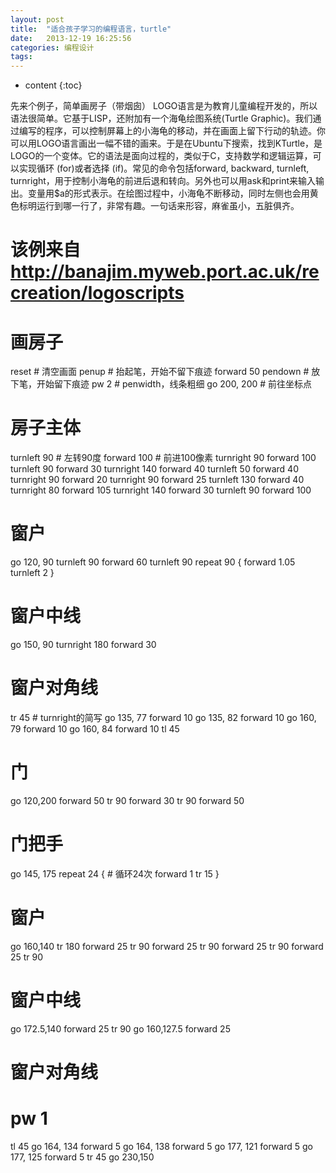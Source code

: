 ```yaml
---
layout: post
title:  "适合孩子学习的编程语言，turtle"
date:   2013-12-19 16:25:56
categories: 编程设计
tags:
---
```


* content
{:toc}

先来个例子，简单画房子（带烟囱）
LOGO语言是为教育儿童编程开发的，所以语法很简单。它基于LISP，还附加有一个海龟绘图系统(Turtle Graphic)。我们通过编写的程序，可以控制屏幕上的小海龟的移动，并在画面上留下行动的轨迹。你可以用LOGO语言画出一幅不错的画来。于是在Ubuntu下搜索，找到KTurtle，是LOGO的一个变体。它的语法是面向过程的，类似于C，支持数学和逻辑运算，可以实现循环 (for)或者选择 (if)。常见的命令包括forward, backward, turnleft, turnright，用于控制小海龟的前进后退和转向。另外也可以用ask和print来输入输出。变量用$a的形式表示。在绘图过程中，小海龟不断移动，同时左侧也会用黄色标明运行到哪一行了，非常有趣。一句话来形容，麻雀虽小，五脏俱齐。 
# 该例来自 http://banajim.myweb.port.ac.uk/recreation/logoscripts
# 画房子
reset         # 清空画面
penup         # 抬起笔，开始不留下痕迹
forward 50
pendown       # 放下笔，开始留下痕迹
pw 2          # penwidth，线条粗细
go 200, 200   # 前往坐标点
# 房子主体
turnleft 90   # 左转90度
forward 100   # 前进100像素
turnright 90
forward 100
turnleft 90
forward 30
turnright 140
forward 40
turnleft 50
forward 40
turnright 90
forward 20
turnright 90
forward 25
turnleft 130
forward 40
turnright 80
forward 105
turnright 140
forward 30
turnleft 90
forward 100
# 窗户
go 120, 90
turnleft 90
forward 60
turnleft 90
repeat 90 {
  forward 1.05 
  turnleft  2
}
# 窗户中线
go 150, 90
turnright 180
forward 30
# 窗户对角线
tr 45             # turnright的简写
go 135, 77
forward 10
go 135, 82
forward 10
go 160, 79
forward 10
go 160, 84
forward 10
tl 45
# 门
go 120,200
forward 50
tr 90
forward 30
tr 90
forward 50
# 门把手
go 145, 175
repeat 24 {   # 循环24次
  forward 1
  tr  15
}
# 窗户
go 160,140
tr 180
forward 25
tr 90
forward 25
tr 90
forward 25
tr 90 
forward 25
tr 90
# 窗户中线
go 172.5,140
forward 25
tr 90
go 160,127.5
forward 25
# 窗户对角线
# pw 1
tl 45
go 164, 134
forward 5
go 164, 138
forward 5
go 177, 121
forward 5
go 177, 125
forward 5
tr 45
go 230,150
        
